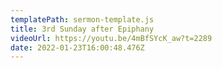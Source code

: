 ```yaml
---
templatePath: sermon-template.js
title: 3rd Sunday after Epiphany
videoUrl: https://youtu.be/4mBfSYcK_aw?t=2289
date: 2022-01-23T16:00:48.476Z
---
```

